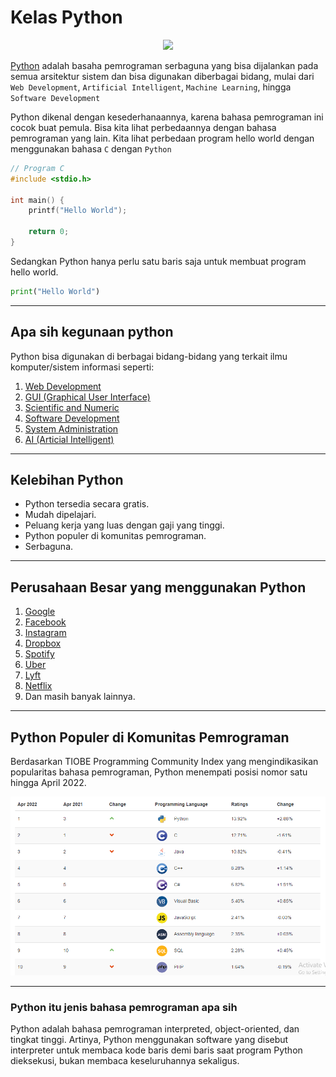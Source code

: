 # Kelas Python

<div align="center">
    <img src="https://media.giphy.com/media/coxQHKASG60HrHtvkt/giphy.gif">
</div>

[Python](https://python.org) adalah basaha pemrograman serbaguna yang bisa dijalankan pada semua arsitektur sistem dan bisa digunakan diberbagai bidang, mulai dari `Web Development`, `Artificial Intelligent`, `Machine Learning`, hingga `Software Development`

Python dikenal dengan kesederhanaannya, karena bahasa pemrograman ini cocok buat pemula. Bisa kita lihat perbedaannya dengan bahasa pemrograman yang lain. Kita lihat perbedaan program hello world dengan menggunakan bahasa `C` dengan `Python`

```c
// Program C
#include <stdio.h>

int main() {
    printf("Hello World");

    return 0;
}
```

Sedangkan Python hanya perlu satu baris saja untuk membuat program hello world.

```python
print("Hello World")
```

---

## Apa sih kegunaan python

Python bisa digunakan di berbagai bidang-bidang yang terkait ilmu komputer/sistem informasi seperti:

1. [Web Development](https://en.wikipedia.org/wiki/Web_development)
2. [GUI (Graphical User Interface)](https://en.wikipedia.org/wiki/Graphical_user_interface)
3. [Scientific and Numeric](https://pandas.pydata.org/)
4. [Software Development]()
5. [System Administration]()
6. [AI (Articial Intelligent)](https://tensorflow.org)

---

## Kelebihan Python

- Python tersedia secara gratis.
- Mudah dipelajari.
- Peluang kerja yang luas dengan gaji yang tinggi.
- Python populer di komunitas pemrograman.
- Serbaguna.

---

## Perusahaan Besar yang menggunakan Python

1. [Google](https://google.com)
2. [Facebook](https://facebook.com)
3. [Instagram](https://instagram.com)
4. [Dropbox](https://dropbox)
5. [Spotify](https://spotify.com)
6. [Uber](https://www.uber.com)
7. [Lyft](https://www.lyft.com)
8. [Netflix](https://www.netflix.com)
9. Dan masih banyak lainnya.

---

## Python Populer di Komunitas Pemrograman

Berdasarkan TIOBE Programming Community Index yang mengindikasikan popularitas bahasa pemrograman, Python menempati posisi nomor satu hingga April 2022.

![Python](img/The-TIOBE-Programming-Community.webp)

---

### Python itu jenis bahasa pemrograman apa sih

Python adalah bahasa pemrograman interpreted, object-oriented, dan tingkat tinggi. Artinya, Python menggunakan software yang disebut interpreter untuk membaca kode baris demi baris saat program Python dieksekusi, bukan membaca keseluruhannya sekaligus.
